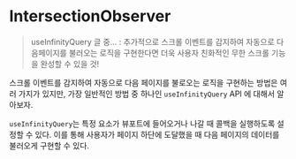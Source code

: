 # IntersectionObserver

> useInfinityQuery 글 중... : 추가적으로 스크롤 이벤트를 감지하여 자동으로 다음페이지를 불러오는 로직을 구현한다면 더욱 사용자 친화적인 무한 스크롤 기능을 완성할 수 있을 것!

스크롤 이벤트를 감지하여 자동으로 다음 페이지를 불로오는 로직을 구현하는 방법은 여러 가지가 있지만, 가장 일반적인 방법 중 하나인 `useInfinityQuery` API 에 대해서 알아보자.

`useInfinityQuery`는 특정 요소가 뷰포트에 들어오거나 나갈 때 콜백을 실행하도록 설정할 수 있다.
이를 통해 사용자가 페이지 하단에 도달했을 때 다음 페이지의 데이터를 불러오게 구현할 수 있다.
